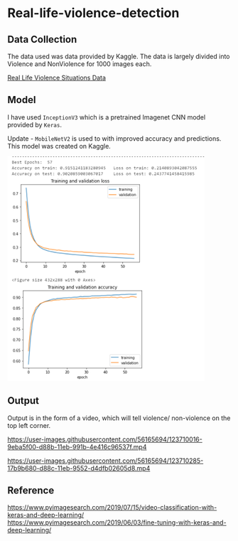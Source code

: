 # Real-life-violence-detection

## Data Collection

The data used was data provided by Kaggle. The data is largely divided into Violence and NonViolence for 1000 images each.

[Real Life Violence Situations Data](https://www.kaggle.com/mohamedmustafa/real-life-violence-situations-dataset)

## Model
I have used `InceptionV3` which is a pretrained Imagenet CNN model provided by `Keras`.

Update - `MobileNetV2` is used to with improved accuracy and predictions. This model was created on Kaggle. 

![image](images/graph.PNG)

## Output
Output is in the form of a video, which will tell violence/ non-violence on the top left corner.
<!-- ![image](https://user-images.githubusercontent.com/56165694/117451547-47210680-af60-11eb-94ac-713f1fe4533a.png) -->



https://user-images.githubusercontent.com/56165694/123710016-9eba5f00-d88b-11eb-991b-4e416c96537f.mp4



https://user-images.githubusercontent.com/56165694/123710285-17b9b680-d88c-11eb-9552-d4dfb02605d8.mp4




## Reference
https://www.pyimagesearch.com/2019/07/15/video-classification-with-keras-and-deep-learning/
https://www.pyimagesearch.com/2019/06/03/fine-tuning-with-keras-and-deep-learning/
